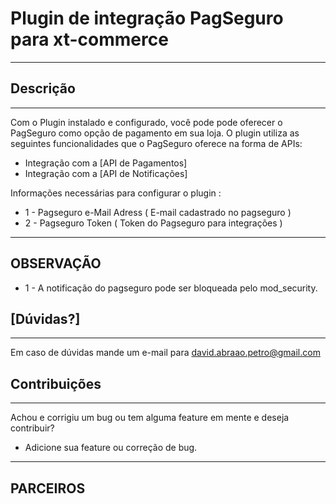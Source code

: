 Plugin de integração PagSeguro para xt-commerce
==============================================
---
Descrição
---------
---
Com o Plugin instalado e configurado, você pode pode oferecer o PagSeguro como opção de pagamento em sua loja. O plugin utiliza as seguintes
funcionalidades que o PagSeguro oferece na forma de APIs:

 - Integração com a [API de Pagamentos]
 - Integração com a [API de Notificações]


Informações necessárias para configurar o plugin :
- 1 - Pagseguro e-Mail Adress ( E-mail cadastrado no pagseguro )
- 2 - Pagseguro Token ( Token do Pagseguro para integrações )


----
OBSERVAÇÃO
---------
- 1 - A notificação do pagseguro pode ser bloqueada pelo mod_security.


[Dúvidas?]
----------
---
Em caso de dúvidas mande um e-mail para david.abraao.petro@gmail.com

Contribuições
-------------
---
Achou e corrigiu um bug ou tem alguma feature em mente e deseja contribuir?

* Adicione sua feature ou correção de bug.


----
PARCEIROS
---------

